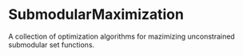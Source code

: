 # SubmodularMaximization
A collection of optimization algorithms for mazimizing unconstrained submodular set functions.
